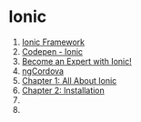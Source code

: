 # Ionic

1. [Ionic Framework](http://ionicframework.com/)
1. [Codepen - Ionic](http://codepen.io/ionic/)
1. [Become an Expert with Ionic!](http://learn.ionicframework.com/)
1. [ngCordova](http://ngcordova.com/)
1. [Chapter 1: All About Ionic](http://ionicframework.com/docs/guide/preface.html)
1. [Chapter 2: Installation](http://ionicframework.com/docs/guide/installation.html)
1. []()
1. []()